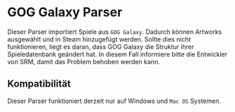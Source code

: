 # GOG Galaxy Parser

Dieser Parser importiert Spiele aus `GOG Galaxy`. Dadurch können Artworks ausgewählt und in Steam hinzugefügt werden. Sollte dies nicht funktionieren, liegt es daran, dass GOG Galaxy die Struktur ihrer Spieledatenbank geändert hat. In diesem Fall informiere bitte die Entwickler von SRM, damit das Problem behoben werden kann.

## Kompatibilität

Dieser Parser funktioniert derzeit nur auf Windows und `Mac OS` Systemen.
